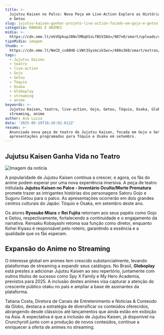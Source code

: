 ```yaml
---
title: >-
  Jujutsu Kaisen no Palco: Nova Peça em Live-Action Explora as Histórias de Gojo
  e Getou
slug: jujutsu-kaisen-ganhar-projeto-live-action-focado-em-gojo-e-getou
categoria: MANGÁS E ANIMES
midia: >-
  https://cdn.ome.lt/ekVOpkupJ8NvlM0qXSsLfBSVZAU=/987x0/smart/uploads/conteudo/fotos/OMELETE_CAPA_-_2025-05-19T131214.353.png
tipoMidia: imagem
thumb: >-
  https://cdn.ome.lt/NeCD_cv88H6-LVWt3SysmcikSwc=/480x360/smart/extras/conteudos/omelete_THUMB_-_2025-05-19T131155.522.png
tags:
  - Jujutsu Kaisen
  - teatro
  - live-action
  - Gojo
  - Getou
  - Tóquio
  - Osaka
  - Globoplay
  - streaming
  - anime
keywords: >-
  Jujutsu Kaisen, teatro, live-action, Gojo, Getou, Tóquio, Osaka, Globoplay,
  streaming, anime
author: Ana Luiza
data: '2025-05-19T16:26:02.612Z'
resumo: >-
  Anunciada nova peça de teatro de Jujutsu Kaisen, focada em Gojo e Getou, com
  apresentações programadas para Tóquio e Osaka em setembro.
---
```


## Jujutsu Kaisen Ganha Vida no Teatro

![Imagem da notícia](https://cdn.ome.lt/p407VcDhvcM6HhZb5j7GqVG1z9s=/fit-in/837x500/smart/uploads/conteudo/fotos/Novo_Projeto_83.png)

A popularidade de Jujutsu Kaisen continua a crescer, e agora, os fãs do anime podem esperar por uma nova experiência imersiva. A peça de teatro intitulada **Jujutsu Kaisen no Palco - Inventário Oculto/Morte Prematura** promete trazer as intrigantes histórias dos personagens Satoru Gojo e Suguru Getou para o palco. As apresentações ocorrerão em dois grandes centros culturais do Japão: Tóquio e Osaka, em setembro deste ano.

Os atores **Ryosuke Miura** e **Rei Fujita** retornam aos seus papéis como Gojo e Getou, respectivamente, fortalecendo a continuidade e o engajamento da narrativa. Kensaku Kobayashi retoma sua função como diretor, enquanto Kohei Kiyasu é responsável pelo roteiro, garantindo a essência e a qualidade que os fãs esperam.

## Expansão do Anime no Streaming

O interesse global em animes tem crescido substancialmente, levando plataformas de streaming a expandir seus catálogos. No Brasil, **Globoplay** está prestes a adicionar Jujutsu Kaisen ao seu repertório, juntamente com outros títulos de sucesso como Spy X Family e My Hero Academia, previstos para 2025. A inclusão destes animes visa capturar a atenção do crescente público otaku no país e ampliar a base de assinantes da plataforma.

Tatiana Costa, Diretora de Canais de Entretenimento e Notícias & Conteúdo da Globo, destaca a estratégia de diversificar os conteúdos oferecidos, abrangendo desde clássicos até lançamentos que ainda estão em exibição na Ásia. A expectativa é que a inclusão de Jujutsu Kaisen, já disponível na Crunchyroll junto com a produção de novos conteúdos, continue a enriquecer a oferta de animes no streaming.
